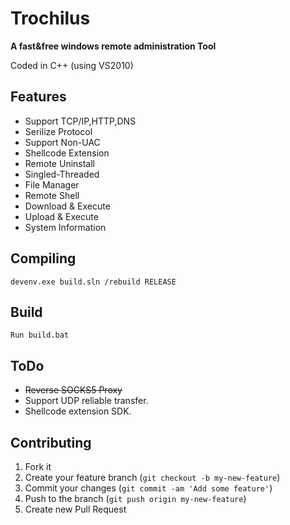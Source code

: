 Trochilus
========

**A fast&free windows remote administration Tool**

Coded in C++ (using VS2010)

Features
---
* Support TCP/IP,HTTP,DNS
* Serilize Protocol
* Support Non-UAC
* Shellcode Extension
* Remote Uninstall
* Singled-Threaded
* File Manager
* Remote Shell
* Download & Execute
* Upload & Execute
* System Information

Compiling
---
	devenv.exe build.sln /rebuild RELEASE

Build
---
	Run build.bat

ToDo
---
* ~~Reverse SOCKS5 Proxy~~
* Support UDP reliable transfer.
* Shellcode extension SDK.

Contributing
---
1. Fork it
2. Create your feature branch (`git checkout -b my-new-feature`)
3. Commit your changes (`git commit -am 'Add some feature'`)
4. Push to the branch (`git push origin my-new-feature`)
5. Create new Pull Request